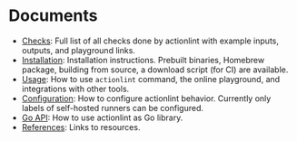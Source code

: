 Documents
=========

- [Checks](checks.md): Full list of all checks done by actionlint with example inputs, outputs, and playground links.
- [Installation](install.md): Installation instructions. Prebuilt binaries, Homebrew package, building from source,
  a download script (for CI) are available.
- [Usage](usage.md): How to use `actionlint` command, the online playground, and integrations with other tools.
- [Configuration](config.md): How to configure actionlint behavior. Currently only labels of self-hosted runners can be
  configured.
- [Go API](api.md): How to use actionlint as Go library.
- [References](reference.md): Links to resources.
